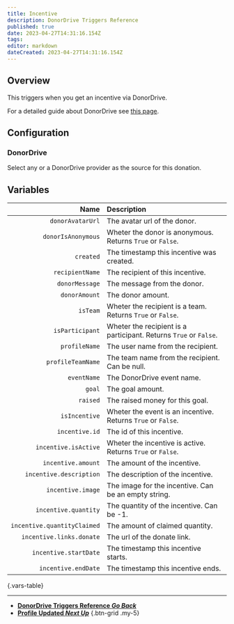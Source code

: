 ```yaml
---
title: Incentive
description: DonorDrive Triggers Reference
published: true
date: 2023-04-27T14:31:16.154Z
tags: 
editor: markdown
dateCreated: 2023-04-27T14:31:16.154Z
---
```


## Overview
This triggers when you get an incentive via DonorDrive.

For a detailed guide about DonorDrive see [this page](/Integrations/DonorDrive).

## Configuration
### DonorDrive
Select any or a DonorDrive provider as the source for this donation.

## Variables
Name | Description
----:|:------------
`donorAvatarUrl` | The avatar url of the donor.
`donorIsAnonymous` | Wheter the donor is anonymous. Returns `True` or `False`.
`created` | The timestamp this incentive was created.
`recipientName` | The recipient of this incentive.
`donorMessage` | The message from the donor.
`donorAmount` | The donor amount.
`isTeam` | Wheter the recipient is a team. Returns `True` or `False`.
`isParticipant` | Wheter the recipient is a participant. Returns `True` or `False`.
`profileName` | The user name from the recipient.
`profileTeamName` | The team name from the recipient. Can be null.
`eventName` | The DonorDrive event name.
`goal` | The goal amount.
`raised` | The raised money for this goal.
`isIncentive` | Wheter the event is an incentive. Returns `True` or `False`.
`incentive.id` | The id of this incentive.
`incentive.isActive` | Wheter the incentive is active. Returns `True` or `False`. 
`incentive.amount` | The amount of the incentive.
`incentive.description` | The description of the incentive.
`incentive.image` | The image for the incentive. Can be an empty string.
`incentive.quantity` | The quantity of the incentive. Can be -1.
`incentive.quantityClaimed` | The amount of claimed quantity.
`incentive.links.donate` | The url of the donate link.
`incentive.startDate` | The timestamp this incentive starts.
`incentive.endDate` | The timestamp this incentive ends.
{.vars-table}

---

- [<i class="mdi mdi-chevron-left"></i>**DonorDrive Triggers Reference *Go Back***](/Triggers/DonorDrive)
- [<i class="mdi mdi-account-cog primary--text"></i> **Profile Updated *Next Up***](/Triggers/DonorDrive/Profile-Updated)
{.btn-grid .my-5}